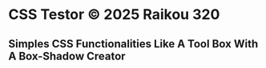 # CSS Testor &copy; 2025 Raikou 320

## Simples CSS Functionalities Like A Tool Box With A Box-Shadow Creator